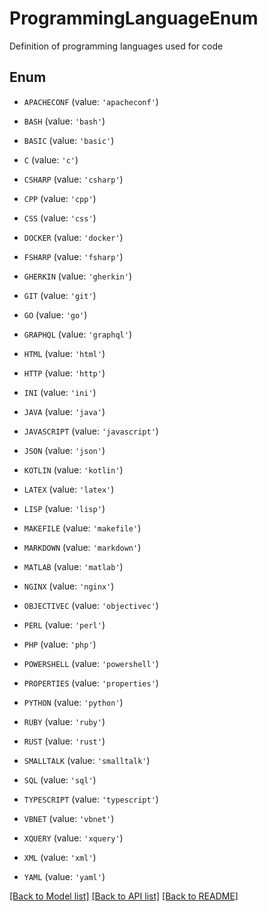 # ProgrammingLanguageEnum

Definition of programming languages used for code

## Enum

* `APACHECONF` (value: `'apacheconf'`)

* `BASH` (value: `'bash'`)

* `BASIC` (value: `'basic'`)

* `C` (value: `'c'`)

* `CSHARP` (value: `'csharp'`)

* `CPP` (value: `'cpp'`)

* `CSS` (value: `'css'`)

* `DOCKER` (value: `'docker'`)

* `FSHARP` (value: `'fsharp'`)

* `GHERKIN` (value: `'gherkin'`)

* `GIT` (value: `'git'`)

* `GO` (value: `'go'`)

* `GRAPHQL` (value: `'graphql'`)

* `HTML` (value: `'html'`)

* `HTTP` (value: `'http'`)

* `INI` (value: `'ini'`)

* `JAVA` (value: `'java'`)

* `JAVASCRIPT` (value: `'javascript'`)

* `JSON` (value: `'json'`)

* `KOTLIN` (value: `'kotlin'`)

* `LATEX` (value: `'latex'`)

* `LISP` (value: `'lisp'`)

* `MAKEFILE` (value: `'makefile'`)

* `MARKDOWN` (value: `'markdown'`)

* `MATLAB` (value: `'matlab'`)

* `NGINX` (value: `'nginx'`)

* `OBJECTIVEC` (value: `'objectivec'`)

* `PERL` (value: `'perl'`)

* `PHP` (value: `'php'`)

* `POWERSHELL` (value: `'powershell'`)

* `PROPERTIES` (value: `'properties'`)

* `PYTHON` (value: `'python'`)

* `RUBY` (value: `'ruby'`)

* `RUST` (value: `'rust'`)

* `SMALLTALK` (value: `'smalltalk'`)

* `SQL` (value: `'sql'`)

* `TYPESCRIPT` (value: `'typescript'`)

* `VBNET` (value: `'vbnet'`)

* `XQUERY` (value: `'xquery'`)

* `XML` (value: `'xml'`)

* `YAML` (value: `'yaml'`)

[[Back to Model list]](../README.md#documentation-for-models) [[Back to API list]](../README.md#documentation-for-api-endpoints) [[Back to README]](../README.md)


